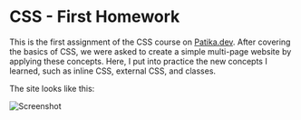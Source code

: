 # CSS - First Homework
This is the first assignment of the CSS course on [Patika.dev](https://patika.dev). After covering the basics of CSS, we were asked to create a simple multi-page website by applying these concepts. Here, I put into practice the new concepts I learned, such as inline CSS, external CSS, and classes.

The site looks like this:

![Screenshot](images/CSS_Homework1_ss.gif)
